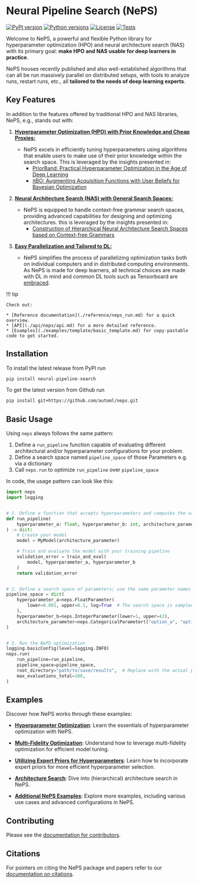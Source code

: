 # Neural Pipeline Search (NePS)

[![PyPI version](https://img.shields.io/pypi/v/neural-pipeline-search?color=informational)](https://pypi.org/project/neural-pipeline-search/)
[![Python versions](https://img.shields.io/pypi/pyversions/neural-pipeline-search)](https://pypi.org/project/neural-pipeline-search/)
[![License](https://img.shields.io/pypi/l/neural-pipeline-search?color=informational)](LICENSE)
[![Tests](https://github.com/automl/neps/actions/workflows/tests.yaml/badge.svg)](https://github.com/automl/neps/actions)

Welcome to NePS, a powerful and flexible Python library for hyperparameter optimization (HPO) and neural architecture search (NAS) with its primary goal: **make HPO and NAS usable for deep learners in practice**.

NePS houses recently published and also well-established algorithms that can all be run massively parallel on distributed setups, with tools to analyze runs, restart runs, etc., all **tailored to the needs of deep learning experts**.

## Key Features

In addition to the features offered by traditional HPO and NAS libraries, NePS, e.g., stands out with:

1. [**Hyperparameter Optimization (HPO) with Prior Knowledge and Cheap Proxies:**](./examples/template/priorband_template.py)

   - NePS excels in efficiently tuning hyperparameters using algorithms that enable users to make use of their prior knowledge within the search space. This is leveraged by the insights presented in:
     - [PriorBand: Practical Hyperparameter Optimization in the Age of Deep Learning](https://arxiv.org/abs/2306.12370)
     - [πBO: Augmenting Acquisition Functions with User Beliefs for Bayesian Optimization](https://arxiv.org/abs/2204.11051)

1. [**Neural Architecture Search (NAS) with General Search Spaces:**](./examples/basic_usage/architecture.py)

   - NePS is equipped to handle context-free grammar search spaces, providing advanced capabilities for designing and optimizing architectures. this is leveraged by the insights presented in:
     - [Construction of Hierarchical Neural Architecture Search Spaces based on Context-free Grammars](https://arxiv.org/abs/2211.01842)

1. [**Easy Parallelization and Tailored to DL:**](https://automl.github.io/neps/latest/examples/efficiency/)

   - NePS simplifies the process of parallelizing optimization tasks both on individual computers and in distributed
     computing environments. As NePS is made for deep learners, all technical choices are made with DL in mind and common
     DL tools such as Tensorboard are [embraced](https://automl.github.io/neps/latest/reference/analyse/#visualizing-results).

!!! tip

    Check out:

    * [Reference documentation](./reference/neps_run.md) for a quick overview.
    * [API](./api/neps/api.md) for a more detailed reference.
    * [Examples](./examples/template/basic_template.md) for copy-pastable code to get started.

## Installation

To install the latest release from PyPI run

```bash
pip install neural-pipeline-search
```

To get the latest version from Github run

```bash
pip install git+https://github.com/automl/neps.git
```

## Basic Usage

Using `neps` always follows the same pattern:

1. Define a `run_pipeline` function capable of evaluating different architectural and/or hyperparameter configurations
   for your problem.
1. Define a search space named `pipeline_space` of those Parameters e.g. via a dictionary
1. Call `neps.run` to optimize `run_pipeline` over `pipeline_space`

In code, the usage pattern can look like this:

```python
import neps
import logging


# 1. Define a function that accepts hyperparameters and computes the validation error
def run_pipeline(
    hyperparameter_a: float, hyperparameter_b: int, architecture_parameter: str
) -> dict:
    # Create your model
    model = MyModel(architecture_parameter)

    # Train and evaluate the model with your training pipeline
    validation_error = train_and_eval(
        model, hyperparameter_a, hyperparameter_b
    )
    return validation_error


# 2. Define a search space of parameters; use the same parameter names as in run_pipeline
pipeline_space = dict(
    hyperparameter_a=neps.FloatParameter(
        lower=0.001, upper=0.1, log=True  # The search space is sampled in log space
    ),
    hyperparameter_b=neps.IntegerParameter(lower=1, upper=42),
    architecture_parameter=neps.CategoricalParameter(["option_a", "option_b"]),
)


# 3. Run the NePS optimization
logging.basicConfig(level=logging.INFO)
neps.run(
    run_pipeline=run_pipeline,
    pipeline_space=pipeline_space,
    root_directory="path/to/save/results",  # Replace with the actual path.
    max_evaluations_total=100,
)
```

## Examples

Discover how NePS works through these examples:

- **[Hyperparameter Optimization](./examples/basic_usage/hyperparameters.py)**: Learn the essentials of hyperparameter optimization with NePS.

- **[Multi-Fidelity Optimization](./examples/efficiency/multi_fidelity.py)**: Understand how to leverage multi-fidelity optimization for efficient model tuning.

- **[Utilizing Expert Priors for Hyperparameters](./examples/efficiency/expert_priors_for_hyperparameters.py)**: Learn how to incorporate expert priors for more efficient hyperparameter selection.

- **[Architecture Search](./examples/basic_usage/architecture.py)**: Dive into (hierarchical) architecture search in NePS.

- **[Additional NePS Examples](./examples/)**: Explore more examples, including various use cases and advanced configurations in NePS.

## Contributing

Please see the [documentation for contributors](./dev_docs/contributing/).

## Citations

For pointers on citing the NePS package and papers refer to our [documentation on citations](./citations.md).
